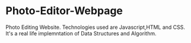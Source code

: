 # Photo-Editor-Webpage

Photo Editing Website. Technologies used are Javascript,HTML and CSS. It's a real life implemntation of Data Structures and Algorithm.
